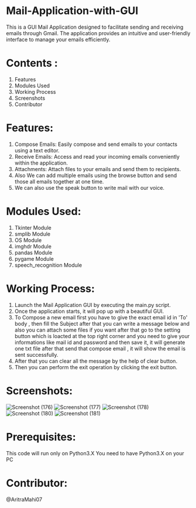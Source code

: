 # Mail-Application-with-GUI
This is a GUI Mail Application designed to facilitate sending and receiving emails through Gmail. The application provides an intuitive and user-friendly interface to manage your emails efficiently.

# Contents :
1. Features
2. Modules Used
3. Working Process
4. Screenshots
5. Contributor

# Features:
1. Compose Emails: Easily compose and send emails to your contacts using a text editor.
2. Receive Emails: Access and read your incoming emails conveniently within the application.
3. Attachments: Attach files to your emails and send them to recipients.
4. Also We can add multiple emails using the browse button and send those all emails together at one time.
5. We can also use the speak button to write mail with our voice.

# Modules Used:
1. Tkinter Module
2. smplib Module
3. OS Module
4. imghdr Module
5. pandas Module
6. pygame Module
7. speech_recognition Module

# Working Process:
1. Launch the Mail Application GUI by executing the main.py script.
2. Once the application starts, it will pop up with a beautiful GUI.
3. To Compose a new email first you have to give the exact email id in 'To' body , then fill the Subject after that you can write a message below and also you can attach some files if you want after that go to the setting button which is loacted at the top right corner and you need to give your informations like mail id and password and then save it, it will generate one txt file after that send that compose email , it will show the email is sent successfully.
4. After that you can clear all the message by the help of clear button.
5. Then you can perform the exit operation by clicking the exit button.

# Screenshots:
![Screenshot (176)](https://github.com/AritraMahi07/Mail-Application-with-GUI/assets/138608319/9b571fcc-1d6c-450d-a3e4-3649a754a991)
![Screenshot (177)](https://github.com/AritraMahi07/Mail-Application-with-GUI/assets/138608319/c21589e6-5ed4-4920-99f4-5594639248e9)
![Screenshot (178)](https://github.com/AritraMahi07/Mail-Application-with-GUI/assets/138608319/e8bee5b4-8bf0-4ded-993e-fac11b538cc9)
![Screenshot (180)](https://github.com/AritraMahi07/Mail-Application-with-GUI/assets/138608319/7016fcab-adf9-4b22-96de-68a4ec1d42d5)
![Screenshot (181)](https://github.com/AritraMahi07/Mail-Application-with-GUI/assets/138608319/1239255e-77c2-4cab-b4d8-e90b4add1304)

# Prerequisites:
This code will run only on Python3.X You need to have Python3.X on your PC

# Contributor:
@AritraMahi07


   
